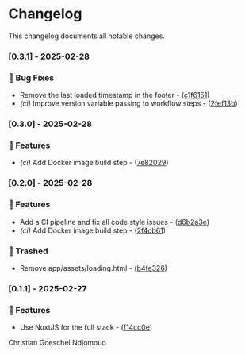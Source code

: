 # Changelog

This changelog documents all notable changes.

### [0.3.1] - 2025-02-28

### 🐛 Bug Fixes

- Remove the last loaded timestamp in the footer - ([c1f6151](https://gitea.christiangoeschel.com/christiangoeschel/portfolio/commit/c1f6151d20da716c6b78d98df392950ae2af9301))
- *(ci)* Improve version variable passing to workflow steps - ([2fef13b](https://gitea.christiangoeschel.com/christiangoeschel/portfolio/commit/2fef13bba6c986512325c607b9d5031183c84b63))

### [0.3.0] - 2025-02-28

### 🚀 Features

- *(ci)* Add Docker image build step - ([7e82029](https://gitea.christiangoeschel.com/christiangoeschel/portfolio/commit/7e8202956535cf37f4cd310ff923b45739ad6c93))

### [0.2.0] - 2025-02-28

### 🚀 Features

- Add a CI pipeline and fix all code style issues - ([d6b2a3e](https://gitea.christiangoeschel.com/christiangoeschel/portfolio/commit/d6b2a3e6d9ece751f3beee66ebd368301408ce56))
- *(ci)* Add Docker image build step - ([2f4cb61](https://gitea.christiangoeschel.com/christiangoeschel/portfolio/commit/2f4cb610c8e4622723e1c0e77311e969494cbefb))

### 🚮 Trashed

- Remove app/assets/loading.html - ([b4fe326](https://gitea.christiangoeschel.com/christiangoeschel/portfolio/commit/b4fe326dd1874fd1232fc4be2ab4902d27c12ed0))

### [0.1.1] - 2025-02-27

### 🚀 Features

- Use NuxtJS for the full stack - ([f14cc0e](https://gitea.christiangoeschel.com/christiangoeschel/portfolio/commit/f14cc0ef715cf664d50ff62fe73220d819955724))



Christian Goeschel Ndjomouo

